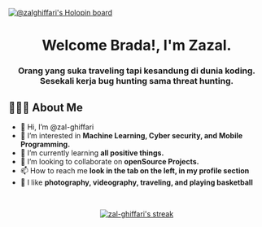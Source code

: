 [![@zalghiffari's Holopin board](https://holopin.io/api/user/board?user=zalghiffari)](https://holopin.io/@zalghiffari)

<h1 align="center">Welcome Brada!, I'm Zazal.</h1>
<h3 align="center">Orang yang suka traveling tapi kesandung di dunia koding.<br>Sesekali kerja bug hunting sama threat hunting.</h3>


## 🤦🏻‍♂️ About Me

- 👋 Hi, I’m @zal-ghiffari
- 👀 I’m interested in **Machine Learning, Cyber security, and Mobile Programming.**
- 🌱 I’m currently learning **all positive things.**
- 💞️ I’m looking to collaborate on **openSource Projects.**
- 📫 How to reach me **look in the tab on the left, in my profile section**
- 🚀 I like **photography, videography, traveling, and playing basketball**

<br/>

<p align="center">
    <a href="https://github.com/kokonior/github-readme-streak-stats">
        <img title="🔥 Get streak stats for your profile at git.io/streak-stats" alt="zal-ghiffari's streak" src="https://github-readme-streak-stats.herokuapp.com/?user=zal-ghiffari&theme=black-ice&hide_border=true&stroke=0000&background=060A0CD0"/>
    </a>
</p>

<!---
zal-ghiffari/zal-ghiffari is a ✨ special ✨ repository because its `README.md` (this file) appears on your GitHub profile.
You can click the Preview link to take a look at your changes.
--->
